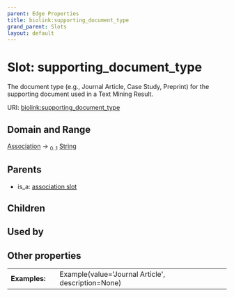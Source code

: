 ```yaml
---
parent: Edge Properties
title: biolink:supporting_document_type
grand_parent: Slots
layout: default
---
```


# Slot: supporting_document_type


The document type (e.g., Journal Article, Case Study, Preprint) for the supporting document used in a Text Mining Result.

URI: [biolink:supporting_document_type](https://w3id.org/biolink/supporting_document_type)

## Domain and Range

[Association](Association.md) ->  <sub>0..1</sub> [String](types/String.md)

## Parents

 *  is_a: [association slot](association_slot.md)

## Children


## Used by


## Other properties

|  |  |  |
| --- | --- | --- |
| **Examples:** | | Example(value='Journal Article', description=None) |

